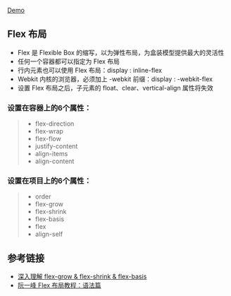 [Demo](https://binbaozhang.github.io/Flex-demo/)

## Flex 布局

* Flex 是 Flexible Box 的缩写，以为弹性布局，为盒装模型提供最大的灵活性
* 任何一个容器都可以指定为 Flex 布局
* 行内元素也可以使用 Flex 布局：display : inline-flex
* Webkit 内核的浏览器，必须加上 -webkit 前缀：display : -webkit-flex
* 设置 Flex 布局之后，子元素的 float、clear、vertical-align 属性将失效

### 设置在容器上的6个属性：
>* flex-direction
>* flex-wrap
>* flex-flow
>* justify-content
>* align-items
>* align-content
    
### 设置在项目上的6个属性：
>* order    
>* flex-grow    
>* flex-shrink    
>* flex-basis    
>* flex    
>* align-self
    
## 参考链接

* [深入理解 flex-grow & flex-shrink & flex-basis](https://segmentfault.com/a/1190000006741711)
* [阮一峰 Flex 布局教程：语法篇](http://www.ruanyifeng.com/blog/2015/07/flex-grammar.html)
